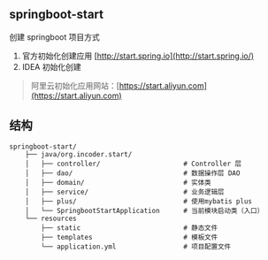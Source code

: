 ## springboot-start

创建 springboot 项目方式
1. 官方初始化创建应用 [http://start.spring.io](http://start.spring.io/)
2. IDEA 初始化创建

>阿里云初始化应用网站：[https://start.aliyun.com](https://start.aliyun.com)

## 结构

```
springboot-start/
    ├── java/org.incoder.start/
    │   ├── controller/                     # Controller 层
    │   ├── dao/                            # 数据操作层 DAO
    │   ├── domain/                         # 实体类
    │   ├── service/                        # 业务逻辑层
    │   ├── plus/                           # 使用mybatis plus
    │   └── SpringbootStartApplication      # 当前模块启动类（入口）
    └── resources
        ├── static                          # 静态文件
        ├── templates                       # 模板文件
        └── application.yml                 # 项目配置文件
```
